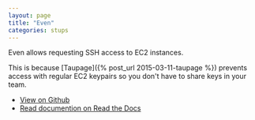 ```yaml
---
layout: page
title: "Even"
categories: stups
---
```


Even allows requesting SSH access to EC2 instances.

This is because [Taupage]({% post_url 2015-03-11-taupage %}) prevents access with regular EC2 keypairs so you don't have to share keys in your team.

* [View on Github](https://github.com/zalando-stups/even)
* [Read documention on Read the Docs](http://stups.readthedocs.org/en/latest/components/even.html)
